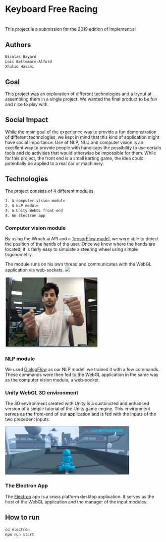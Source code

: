 # Keyboard Free Racing
#


This project is a submission for the 2019 edition of Implement.ai

## Authors
	Nicolas Bayard
	Loïc Bellemare-Alford
	Xhulio Hasani

## Goal

This project was an exploration of different technologies and a tryout at assembling them in a single project. We wanted the final product to be fun and nice to play with.

## Social Impact

While the main goal of the experience was to provide a fun demonstration of different technologies, we kept in mind that this kind of application might have social importance. Use of NLP, NLU and computer vision is an excellent way to provide people with handicaps the possibility to use certain tools and do activities that would otherwise be impossible for them. While for this project, the front end is a small karting game, the idea could potentially be applied to a real car or machinery. 

## Technologies

The project consists of 4 different modules

	1. A computer vision module
	2. A NLP module
	3. A Unity WebGL front-end
	4. An Electron app

### Computer vision module

By using the Wrnch.ai API and a [TensorFlow model](https://github.com/victordibia/handtracking), we were able to detect the position of the hands of the user. Once we know where the hands are located, it is fairly easy to simulate a steering wheel using simple trigonometry.

The module runs on his own thread and communicates with the WebGL application via web-sockets.
![](./readmeAssets/compViz.png=100x)

<img src="./readmeAssets/compViz.png" width="300">
 
### NLP module

We used [DialogFlow](https://dialogflow.com/) as our NLP model, we trained it with a few commands. These commands were then fed to the WebGL application in the same way as the computer vision module, a web-socket. 

### Unity WebGL 3D environment

The 3D environment created with Unity is a customized and enhanced version of a simple tutorial of the Unity game engine. This environment serves as the front-end of our application and is fed with the inputs of the two precedent inputs.

<img src="./readmeAssets/3d_env.png" width="400">

### The Electron App

The [Electron](https://electronjs.org/) app is a cross platform desktop application. It serves as the host of the WebGL application and the manager of the input modules.

## How to run
```
cd electron
npm run start
```